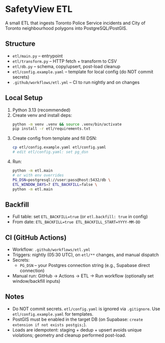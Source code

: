 # SafetyView ETL

A small ETL that ingests Toronto Police Service incidents and City of Toronto neighbourhood polygons into PostgreSQL/PostGIS.

## Structure
- `etl/main.py` – entrypoint
- `etl/transform.py` – HTTP fetch + transform to CSV
- `etl/db.py` – schema, copy/upsert, post-load cleanup
- `etl/config.example.yaml` – template for local config (do NOT commit secrets)
- `.github/workflows/etl.yml` – CI to run nightly and on changes

## Local Setup
1. Python 3.13 (recommended)
2. Create venv and install deps:
   ```bash
   python -m venv .venv && source .venv/bin/activate
   pip install -r etl/requirements.txt
   ```
3. Create config from template and fill DSN:
   ```bash
   cp etl/config.example.yaml etl/config.yaml
   # edit etl/config.yaml: set pg_dsn
   ```
4. Run:
   ```bash
   python -m etl.main
   # or with env overrides
   PG_DSN=postgresql://user:pass@host:5432/db \
   ETL_WINDOW_DAYS=7 ETL_BACKFILL=false \
   python -m etl.main
   ```

## Backfill
- Full table: set `ETL_BACKFILL=true` (or `etl.backfill: true` in config)
- From date: `ETL_BACKFILL=true ETL_BACKFILL_START=YYYY-MM-DD`

## CI (GitHub Actions)
- Workflow: `.github/workflows/etl.yml`
- Triggers: nightly (05:30 UTC), on `etl/**` changes, and manual dispatch
- Secrets:
  - `PG_DSN` – your Postgres connection string (e.g., Supabase direct connection)
- Manual run: GitHub → Actions → ETL → Run workflow (optionally set window/backfill inputs)

## Notes
- Do NOT commit secrets. `etl/config.yaml` is ignored via `.gitignore`. Use `etl/config.example.yaml` for templates.
- PostGIS must be enabled in the target DB (on Supabase: `create extension if not exists postgis;`).
- Loads are idempotent: staging + dedup + upsert avoids unique violations; geometry and cleanup performed post-load.
